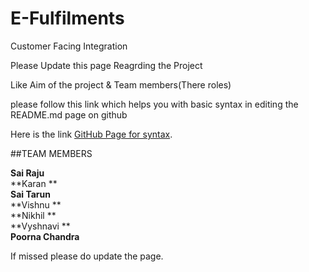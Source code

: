 # E-Fulfilments
Customer Facing Integration 


Please Update this page Reagrding the Project

Like Aim of the project & Team members(There roles)

please follow this link which helps you with basic syntax in editing the README.md page on github

Here is the link [GitHub Page for syntax](https://help.github.com/articles/basic-writing-and-formatting-syntax/).


##TEAM MEMBERS

**Sai Raju**<br/>
**Karan **<br/>
**Sai Tarun**<br/>
**Vishnu **<br/>
**Nikhil **<br/>
**Vyshnavi **<br/>
**Poorna Chandra**<br/>

If missed please do update the page.